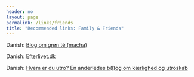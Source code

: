 ```yaml
---
header: no
layout: page
permalink: /links/friends
title: "Recommended links: Family & Friends"
---
```

Danish: [Blog om grøn té (macha)](https://thebloggen.wordpress.com/)

Danish: [Efterlivet.dk](https://efterlivet.dk/)

Danish: [Hvem er du utro? En anderledes b(l)og om kærlighed og utroskab](http://u-tro.dk/)
